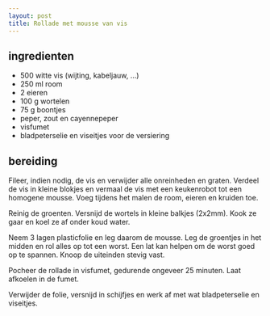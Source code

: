 ```yaml
---
layout: post
title: Rollade met mousse van vis
---
```


##  ingredienten 
* 500 witte vis (wijting, kabeljauw, ...)
* 250 ml room
* 2 eieren
* 100 g wortelen
* 75 g boontjes
* peper, zout en cayennepeper
* visfumet
* bladpeterselie en viseitjes voor de versiering

##  bereiding 

Fileer, indien nodig, de vis en verwijder alle onreinheden en graten. Verdeel de vis in kleine blokjes en vermaal de vis met een keukenrobot tot een homogene mousse. Voeg tijdens het malen de room, eieren en kruiden toe.

Reinig de groenten. Versnijd de wortels in kleine balkjes (2x2mm). Kook ze gaar en koel ze af onder koud water.

Neem 3 lagen plasticfolie en leg daarom de mousse. Leg de groentjes in het midden en rol alles op tot een worst. Een lat kan helpen om de worst goed op te spannen. Knoop de uiteinden stevig vast.

Pocheer de rollade in visfumet, gedurende ongeveer 25 minuten. Laat afkoelen in de fumet.

Verwijder de folie, versnijd in schijfjes en werk af met wat bladpeterselie en viseitjes.

